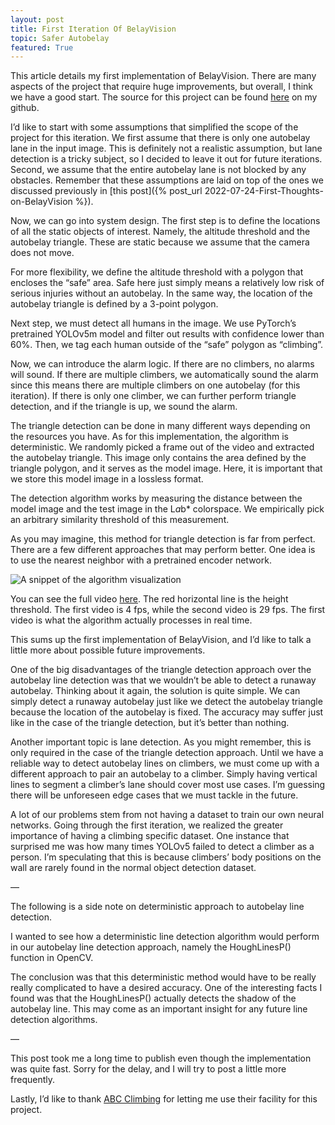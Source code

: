 ```yaml
---
layout: post
title: First Iteration Of BelayVision
topic: Safer Autobelay
featured: True
---
```


This article details my first implementation of BelayVision.
There are many aspects of the project that require huge improvements, but overall, I think we have a good start.
The source for this project can be found [here](https://github.com/collodi/belayvision) on my github.

I’d like to start with some assumptions that simplified the scope of the project for this iteration.
We first assume that there is only one autobelay lane in the input image.
This is definitely not a realistic assumption, but lane detection is a tricky subject, so I decided to leave it out for future iterations.
Second, we assume that the entire autobelay lane is not blocked by any obstacles.
Remember that these assumptions are laid on top of the ones we discussed previously in [this post]({% post_url 2022-07-24-First-Thoughts-on-BelayVision %}).

Now, we can go into system design.
The first step is to define the locations of all the static objects of interest.
Namely, the altitude threshold and the autobelay triangle.
These are static because we assume that the camera does not move.

For more flexibility, we define the altitude threshold with a polygon that encloses the “safe” area.
Safe here just simply means a relatively low risk of serious injuries without an autobelay.
In the same way, the location of the autobelay triangle is defined by a 3-point polygon.

Next step, we must detect all humans in the image.
We use PyTorch’s pretrained YOLOv5m model and filter out results with confidence lower than 60%.
Then, we tag each human outside of the “safe” polygon as “climbing”.

Now, we can introduce the alarm logic.
If there are no climbers, no alarms will sound.
If there are multiple climbers, we automatically sound the alarm since this means there are multiple climbers on one autobelay (for this iteration).
If there is only one climber, we can further perform triangle detection, and if the triangle is up, we sound the alarm.

The triangle detection can be done in many different ways depending on the resources you have.
As for this implementation, the algorithm is deterministic.
We randomly picked a frame out of the video and extracted the autobelay triangle.
This image only contains the area defined by the triangle polygon, and it serves as the model image.
Here, it is important that we store this model image in a lossless format.

The detection algorithm works by measuring the distance between the model image and the test image in the L*a*b* colorspace.
We empirically pick an arbitrary similarity threshold of this measurement.

As you may imagine, this method for triangle detection is far from perfect.
There are a few different approaches that may perform better.
One idea is to use the nearest neighbor with a pretrained encoder network.

![A snippet of the algorithm visualization](/public/assets/it1.gif)

You can see the full video [here](https://photos.app.goo.gl/Bk69SvL7W2xayRfBA).
The red horizontal line is the height threshold.
The first video is 4 fps, while the second video is 29 fps.
The first video is what the algorithm actually processes in real time.

This sums up the first implementation of BelayVision, and I’d like to talk a little more about possible future improvements.

One of the big disadvantages of the triangle detection approach over the autobelay line detection was that we wouldn’t be able to detect a runaway autobelay.
Thinking about it again, the solution is quite simple.
We can simply detect a runaway autobelay just like we detect the autobelay triangle because the location of the autobelay is fixed.
The accuracy may suffer just like in the case of the triangle detection, but it’s better than nothing.

Another important topic is lane detection.
As you might remember, this is only required in the case of the triangle detection approach.
Until we have a reliable way to detect autobelay lines on climbers, we must come up with a different approach to pair an autobelay to a climber.
Simply having vertical lines to segment a climber’s lane should cover most use cases.
I’m guessing there will be unforeseen edge cases that we must tackle in the future.

A lot of our problems stem from not having a dataset to train our own neural networks.
Going through the first iteration, we realized the greater importance of having a climbing specific dataset.
One instance that surprised me was how many times YOLOv5 failed to detect a climber as a person.
I’m speculating that this is because climbers’ body positions on the wall are rarely found in the normal object detection dataset.

—

The following is a side note on deterministic approach to autobelay line detection.

I wanted to see how a deterministic line detection algorithm would perform in our autobelay line detection approach, namely the HoughLinesP() function in OpenCV.

The conclusion was that this deterministic method would have to be really really complicated to have a desired accuracy.
One of the interesting facts I found was that the HoughLinesP() actually detects the shadow of the autobelay line.
This may come as an important insight for any future line detection algorithms.

—

This post took me a long time to publish even though the implementation was quite fast.
Sorry for the delay, and I will try to post a little more frequently.

Lastly, I’d like to thank [ABC Climbing](https://www.abckidsboulder.com) for letting me use their facility for this project.
